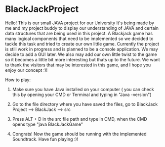 # BlackJackProject
Hello! This is our small JAVA project for our University
It's being made by me and my project buddy to display our understanding of JAVA and certain data structures that are being used in this project.
A Blackjack game has many logical components that need to be implemented so we decided to tackle this task and tried to create our own little game.
Currently the project is still work in progress and is planned to be a console application. We may decide to add a GUI later.
We also may add our own little twist to the game so it becomes a little bit more interesting but thats up to the future.
We want to thank the visitors that may be interested in this game, and I hope you enjoy our concept :)!


How to play:
1. Make sure you have Java installed on your computer ( you can check this by opening your CMD or Terminal and typing in "Java -version")


2. Go to the file directory where you have saved the files, go to BlackJack Project --> BlackJack --> src


3. Press ALT + D in the src file path and type in CMD, when the CMD opens type "java BlackJackGame" 


4. Congrats! Now the game should be running with the implemented Soundtrack. Have fun playing :)!
